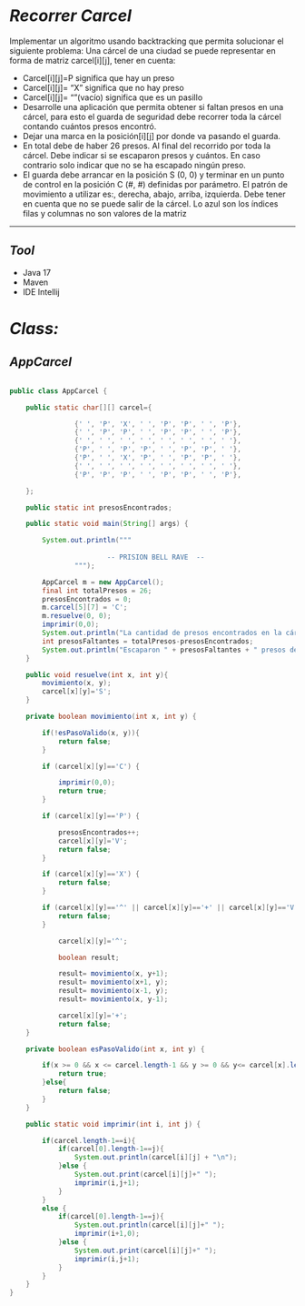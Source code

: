 # _Recorrer Carcel_

Implementar un algoritmo usando backtracking que permita solucionar el siguiente problema:  Una cárcel de una ciudad se puede representar en forma de matriz carcel[i][j], tener en cuenta:
- Carcel[i][j]=P significa que hay un preso
- Carcel[i][j]= “X” significa que no hay preso
- Carcel[i][j]= “”(vacío) significa que es un pasillo
- Desarrolle una aplicación que permita obtener si faltan presos en una cárcel, para esto el guarda de seguridad debe recorrer toda la cárcel contando cuántos presos encontró.
- Dejar una marca en la posición[i][j] por donde va pasando el guarda.
- En total debe de haber 26 presos. Al final del recorrido por toda la cárcel. Debe indicar si se escaparon presos y cuántos. En caso contrario solo indicar que no se ha escapado ningún preso.
- El guarda debe arrancar en la posición S (0, 0) y terminar en un punto de control en la posición C (#, #) definidas por parámetro. El patrón de movimiento a utilizar es:, derecha, abajo, arriba, izquierda. Debe tener en cuenta que no se puede salir de la cárcel. Lo azul son los índices filas y columnas no son valores de la matriz

------
## _Tool_

- Java 17
- Maven
- IDE Intellij

# _Class:_

## _AppCarcel_
```java

public class AppCarcel {

    public static char[][] carcel={

                {' ', 'P', 'X', ' ', 'P', 'P', ' ', 'P'},
                {' ', 'P', 'P', ' ', 'P', 'P', ' ', 'P'},
                {' ', ' ', ' ', ' ', ' ', ' ', ' ', ' '},
                {'P', ' ', 'P', 'P', ' ', 'P', 'P', ' '},
                {'P', ' ', 'X', 'P', ' ', 'P', 'P', ' '},
                {' ', ' ', ' ', ' ', ' ', ' ', ' ', ' '},
                {'P', 'P', 'P', ' ', 'P', 'P', ' ', 'P'},

    };

    public static int presosEncontrados;

    public static void main(String[] args) {

        System.out.println("""
       
                        -- PRISION BELL RAVE  --    
                """);

        AppCarcel m = new AppCarcel();
        final int totalPresos = 26;
        presosEncontrados = 0;
        m.carcel[5][7] = 'C';
        m.resuelve(0, 0);
        imprimir(0,0);
        System.out.println("La cantidad de presos encontrados en la cárcel es de: "+ presosEncontrados + " presos.");
        int presosFaltantes = totalPresos-presosEncontrados;
        System.out.println("Escaparon " + presosFaltantes + " presos de la carcel");
    }

    public void resuelve(int x, int y){
        movimiento(x, y);
        carcel[x][y]='S';
    }

    private boolean movimiento(int x, int y) {

        if(!esPasoValido(x, y)){
            return false;
        }

        if (carcel[x][y]=='C') {

            imprimir(0,0);
            return true;
        }

        if (carcel[x][y]=='P') {

            presosEncontrados++;
            carcel[x][y]='V';
            return false;
        }

        if (carcel[x][y]=='X') {
            return false;
        }

        if (carcel[x][y]=='^' || carcel[x][y]=='+' || carcel[x][y]=='V') {
            return false;
        }

            carcel[x][y]='^';

            boolean result;

            result= movimiento(x, y+1);
            result= movimiento(x+1, y);
            result= movimiento(x-1, y);
            result= movimiento(x, y-1);

            carcel[x][y]='+';
            return false;
    }

    private boolean esPasoValido(int x, int y) {

        if(x >= 0 && x <= carcel.length-1 && y >= 0 && y<= carcel[x].length-1){
            return true;
        }else{
            return false;
        }
    }

    public static void imprimir(int i, int j) {

        if(carcel.length-1==i){
            if(carcel[0].length-1==j){
                System.out.println(carcel[i][j] + "\n");
            }else {
                System.out.print(carcel[i][j]+" ");
                imprimir(i,j+1);
            }
        }
        else {
            if(carcel[0].length-1==j){
                System.out.println(carcel[i][j]+" ");
                imprimir(i+1,0);
            }else {
                System.out.print(carcel[i][j]+" ");
                imprimir(i,j+1);
            }
        }
    }
}

```